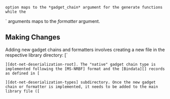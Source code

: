 ` option maps to the *gadget_chain* argument for the
generate functions while the `

` arguments maps to the
*formatter* argument.

## Making Changes

Adding new gadget chains and formatters involves creating a new file in the
respective library directory: [`

`][dot-net-deserialization-root]. The
"native" gadget chain type is implemented following the [MS-NRBF] format and
the [Bindata][] records as defined in [`

`][dot-net-deserialization-types] subdirectory. Once the new
gadget chain or formatter is implemented, it needs to be added to the main
library file ([`

